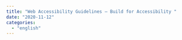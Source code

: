 ```yaml
---
title: "Web Accessibility Guidelines – Build for Accessibility "
date: "2020-11-12"
categories:
  - "english"
---
```

